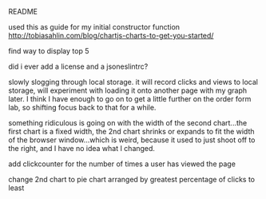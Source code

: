 README

used this as guide for my initial constructor function
http://tobiasahlin.com/blog/chartjs-charts-to-get-you-started/


find way to display top 5



did i ever add a license and a jsoneslintrc?

slowly slogging through local storage.  it will record clicks and views to local storage, will experiment with loading it onto another page with my graph later.  I think I have enough to go on to get a little further on the order form lab, so shifting focus back to that for a while.

something ridiculous is going on with the width of the second chart...the first chart is a fixed width, the 2nd chart shrinks or expands to fit the width of the browser window...which is weird, because it used to just shoot off to the right, and I have no idea what I changed.





add clickcounter for the number of times a user has viewed the page


change 2nd chart to pie chart arranged by greatest percentage of clicks to least
